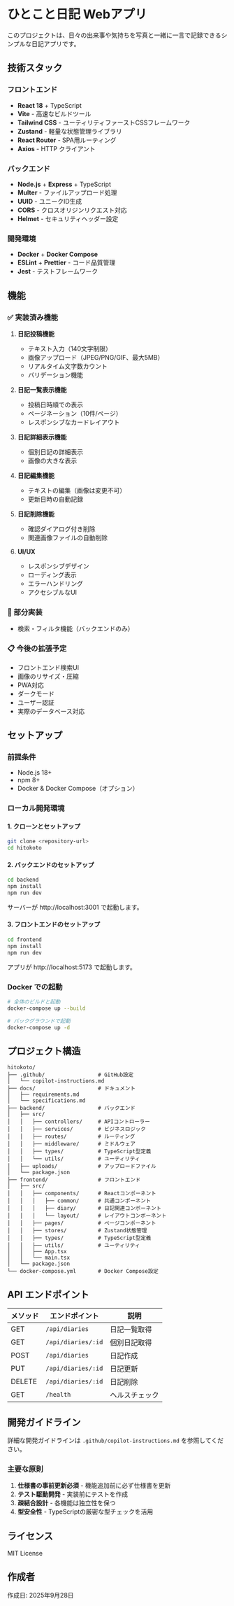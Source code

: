 # ひとこと日記 Webアプリ

このプロジェクトは、日々の出来事や気持ちを写真と一緒に一言で記録できるシンプルな日記アプリです。

## 技術スタック

### フロントエンド
- **React 18** + TypeScript
- **Vite** - 高速なビルドツール
- **Tailwind CSS** - ユーティリティファーストCSSフレームワーク
- **Zustand** - 軽量な状態管理ライブラリ
- **React Router** - SPA用ルーティング
- **Axios** - HTTP クライアント

### バックエンド
- **Node.js** + **Express** + TypeScript
- **Multer** - ファイルアップロード処理
- **UUID** - ユニークID生成
- **CORS** - クロスオリジンリクエスト対応
- **Helmet** - セキュリティヘッダー設定

### 開発環境
- **Docker** + **Docker Compose**
- **ESLint** + **Prettier** - コード品質管理
- **Jest** - テストフレームワーク

## 機能

### ✅ 実装済み機能

1. **日記投稿機能**
   - テキスト入力（140文字制限）
   - 画像アップロード（JPEG/PNG/GIF、最大5MB）
   - リアルタイム文字数カウント
   - バリデーション機能

2. **日記一覧表示機能**
   - 投稿日時順での表示
   - ページネーション（10件/ページ）
   - レスポンシブなカードレイアウト

3. **日記詳細表示機能**
   - 個別日記の詳細表示
   - 画像の大きな表示

4. **日記編集機能**
   - テキストの編集（画像は変更不可）
   - 更新日時の自動記録

5. **日記削除機能**
   - 確認ダイアログ付き削除
   - 関連画像ファイルの自動削除

6. **UI/UX**
   - レスポンシブデザイン
   - ローディング表示
   - エラーハンドリング
   - アクセシブルなUI

### 🔄 部分実装
- 検索・フィルタ機能（バックエンドのみ）

### 📋 今後の拡張予定
- フロントエンド検索UI
- 画像のリサイズ・圧縮
- PWA対応
- ダークモード
- ユーザー認証
- 実際のデータベース対応

## セットアップ

### 前提条件
- Node.js 18+
- npm 8+
- Docker & Docker Compose（オプション）

### ローカル開発環境

#### 1. クローンとセットアップ
```bash
git clone <repository-url>
cd hitokoto
```

#### 2. バックエンドのセットアップ
```bash
cd backend
npm install
npm run dev
```
サーバーが http://localhost:3001 で起動します。

#### 3. フロントエンドのセットアップ
```bash
cd frontend
npm install
npm run dev
```
アプリが http://localhost:5173 で起動します。

### Docker での起動

```bash
# 全体のビルドと起動
docker-compose up --build

# バックグラウンドで起動
docker-compose up -d
```

## プロジェクト構造

```
hitokoto/
├── .github/                 # GitHub設定
│   └── copilot-instructions.md
├── docs/                    # ドキュメント
│   ├── requirements.md
│   └── specifications.md
├── backend/                 # バックエンド
│   ├── src/
│   │   ├── controllers/     # APIコントローラー
│   │   ├── services/        # ビジネスロジック
│   │   ├── routes/          # ルーティング
│   │   ├── middleware/      # ミドルウェア
│   │   ├── types/           # TypeScript型定義
│   │   └── utils/           # ユーティリティ
│   ├── uploads/             # アップロードファイル
│   └── package.json
├── frontend/                # フロントエンド
│   ├── src/
│   │   ├── components/      # Reactコンポーネント
│   │   │   ├── common/      # 共通コンポーネント
│   │   │   ├── diary/       # 日記関連コンポーネント
│   │   │   └── layout/      # レイアウトコンポーネント
│   │   ├── pages/           # ページコンポーネント
│   │   ├── stores/          # Zustand状態管理
│   │   ├── types/           # TypeScript型定義
│   │   ├── utils/           # ユーティリティ
│   │   ├── App.tsx
│   │   └── main.tsx
│   └── package.json
└── docker-compose.yml       # Docker Compose設定
```

## API エンドポイント

| メソッド | エンドポイント | 説明 |
|----------|---------------|------|
| GET | `/api/diaries` | 日記一覧取得 |
| GET | `/api/diaries/:id` | 個別日記取得 |
| POST | `/api/diaries` | 日記作成 |
| PUT | `/api/diaries/:id` | 日記更新 |
| DELETE | `/api/diaries/:id` | 日記削除 |
| GET | `/health` | ヘルスチェック |

## 開発ガイドライン

詳細な開発ガイドラインは `.github/copilot-instructions.md` を参照してください。

### 主要な原則
1. **仕様書の事前更新必須** - 機能追加前に必ず仕様書を更新
2. **テスト駆動開発** - 実装前にテストを作成
3. **疎結合設計** - 各機能は独立性を保つ
4. **型安全性** - TypeScriptの厳密な型チェックを活用

## ライセンス

MIT License

## 作成者

作成日: 2025年9月28日